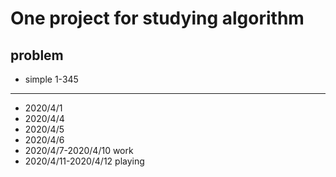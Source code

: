 # One project for studying algorithm

## problem
+ simple 1-345
--- 
+ 2020/4/1 
+ 2020/4/4
+ 2020/4/5
+ 2020/4/6
+ 2020/4/7-2020/4/10 work
+ 2020/4/11-2020/4/12 playing
